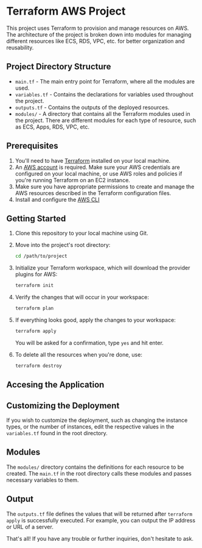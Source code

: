 # Terraform AWS Project

This project uses Terraform to provision and manage resources on AWS. The architecture of the project is broken down into modules for managing different resources like ECS, RDS, VPC, etc. for better organization and reusability.

## Project Directory Structure

- `main.tf` - The main entry point for Terraform, where all the modules are used.
- `variables.tf` - Contains the declarations for variables used throughout the project.
- `outputs.tf` - Contains the outputs of the deployed resources.
- `modules/` - A directory that contains all the Terraform modules used in the project. There are different modules for each type of resource, such as ECS, Apps, RDS, VPC, etc.

## Prerequisites

1. You'll need to have [Terraform](https://www.terraform.io/downloads.html) installed on your local machine.
2. An [AWS account](https://portal.aws.amazon.com/billing/signup#/start) is required. Make sure your AWS credentials are configured on your local machine, or use AWS roles and policies if you're running Terraform on an EC2 instance.
3. Make sure you have appropriate permissions to create and manage the AWS resources described in the Terraform configuration files.
4. Install and configure the [AWS CLI](https://docs.aws.amazon.com/cli/latest/userguide/getting-started-install.html)

## Getting Started

1. Clone this repository to your local machine using Git.

2. Move into the project's root directory:

   ```bash
   cd /path/to/project
   ```

3. Initialize your Terraform workspace, which will download the provider plugins for AWS:

   ```bash
   terraform init
   ```

4. Verify the changes that will occur in your workspace:

   ```bash
   terraform plan
   ```

5. If everything looks good, apply the changes to your workspace:

   ```bash
   terraform apply
   ```

   You will be asked for a confirmation, type `yes` and hit enter.

6. To delete all the resources when you're done, use:

   ```bash
   terraform destroy
   ```

## Accesing the Application


## Customizing the Deployment

If you wish to customize the deployment, such as changing the instance types, or the number of instances, edit the respective values in the `variables.tf` found in the root directory.

## Modules

The `modules/` directory contains the definitions for each resource to be created. The `main.tf` in the root directory calls these modules and passes necessary variables to them.

## Output

The `outputs.tf` file defines the values that will be returned after `terraform apply` is successfully executed. For example, you can output the IP address or URL of a server.

That's all! If you have any trouble or further inquiries, don't hesitate to ask.
